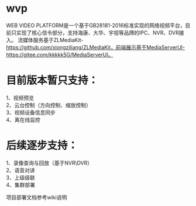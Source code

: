 # wvp
WEB VIDEO PLATFORM是一个基于GB28181-2016标准实现的网络视频平台，目前只实现了核心信令部分，支持海康、大华、宇视等品牌的IPC、NVR、DVR接入。
流媒体服务基于ZLMediaKit-https://github.com/xiongziliang/ZLMediaKit，前端展示基于MediaServerUI-https://gitee.com/kkkkk5G/MediaServerUI。

# 目前版本暂只支持：
1、视频预览  
2、云台控制（方向控制、缩放控制）  
3、视频设备信息同步  
4、离在线监控  

# 后续逐步支持：
1、录像查询与回放（基于NVR\DVR）  
2、语音对讲  
3、上级级联  
4、集群部署  

项目部署文档参考wiki说明
